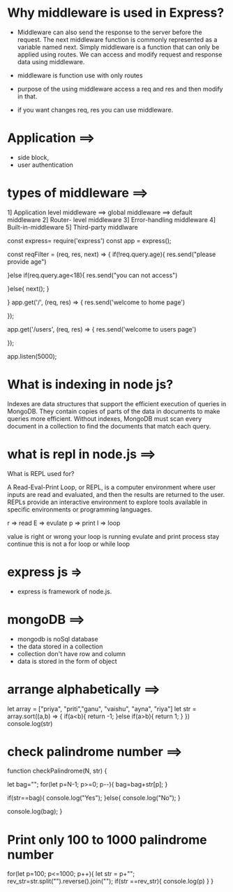 
# Why middleware is used in Express?

- Middleware can also send the response to the server before the request. 
 The next middleware function is commonly represented as a variable named next.
 Simply middleware is a function that can only be applied using routes.
 We can access and modify request and response data using middleware.

-  middleware is function use with only routes 
- purpose of the using middleware access a req and res and then modify in that. 
- if you want changes req, res you can use middleware.


# Application ==> 
- side block,
- user authentication

# types of middleware ==> 
1] Application level middleware  ==> global middleware ==> default middleware
2] Router- level middleware 
3] Error-handling middleware 
4] Built-in-middleware
5] Third-party middlware

const express= require('express')
const app = express();


const reqFilter = (req, res, next) => {
if(!req.query.age){
 res.send("please provide age")

}else if(req.query.age<18){
res.send("you can not access")

}else{
next();
}

}
app.get('/', (req, res) => {
res.send('welcome to home page')

});

app.get('/users', (req, res) => {
res.send('welcome to users page')

});

app.listen(5000);

# What is indexing in node js?
Indexes are data structures that support the efficient execution of queries in MongoDB. They contain copies of parts of the data in documents to make queries more efficient. Without indexes, MongoDB must scan every document in a collection to find the documents that match each query.


# what is repl in node.js ==>
What is REPL used for?

A Read-Eval-Print Loop, or REPL, is a computer environment where user inputs are read and evaluated, and then the results are returned to the user. REPLs provide an interactive environment to explore tools available in specific environments or programming languages.

r => read 
E => evulate
p => print 
l => loop

value is right or wrong your loop is running evulate and print process stay continue 
this is not a for loop or while loop 

# express js => 

- express is framework of node.js.

# mongoDB ==> 
- mongodb is noSql database 
- the data stored in a collection 
- collection don't have row and column 
- data is stored in the form of object 



# arrange alphabetically ==> 

let array = ["priya", "priti","ganu", "vaishu", "ayna", "riya"]
let str = array.sort((a,b) => {
    if(a<b){
        return -1;
    }else if(a>b){
        return 1;
    }
})
console.log(str)

# check palindrome number ==> 

function checkPalindrome(N, str) {
    
   let bag="";
   for(let p=N-1; p>=0; p--){
       bag=bag+str[p];
   }
   
   if(str==bag){
       console.log("Yes");
   }else{
       console.log("No");
   }
   
  console.log(bag);
}

# Print only 100 to 1000  palindrome number

for(let p=100; p<=1000; p++){
    let str = p+"";
    rev_str=str.split("").reverse().join("");
    if(str ==rev_str){
        console.log(p)
    }
}
